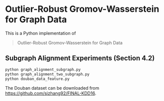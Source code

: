 # Outlier-Robust Gromov-Wasserstein for Graph Data

This is a Python implementation of 

>  Outlier-Robust Gromov-Wasserstein for Graph Data


Subgraph Alignment Experiments (Section 4.2)
--------------------------------

```python
python graph_alignment_subgraph.py
python graph_alignment_two_subgraph.py
python douban_data_feature.py
```

The Douban dataset can be downloaded from https://github.com/sizhang92/FINAL-KDD16.
